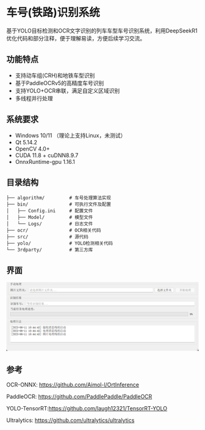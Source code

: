 # 车号(铁路)识别系统

基于YOLO目标检测和OCR文字识别的列车车型车号识别系统，利用DeepSeekR1 优化代码和部分注释，便于理解易读，方便后续学习交流。

## 功能特点

- 支持动车组(CRH)和地铁车型识别
- 基于PaddleOCRv5的高精度车号识别
- 支持YOLO+OCR串联，满足自定义区域识别
- 多线程并行处理

## 系统要求

- Windows 10/11 （理论上支持Linux，未测试）
- Qt 5.14.2
- OpenCV 4.0+
- CUDA 11.8 + cuDNN8.9.7
- OnnxRuntime-gpu 1.16.1

## 目录结构

```
├── algorithm/         # 车号处理算法实现
├── bin/               # 可执行文件及配置
│   ├── Config.ini     # 配置文件
│   ├── Model/         # 模型文件
│   └── Logs/          # 日志文件
├── ocr/               # OCR相关代码
├── src/               # 源代码
├── yolo/              # YOLO检测相关代码
└── 3rdparty/          # 第三方库
```

## 界面

![1](./assert/1.png)

## 参考

OCR-ONNX: https://github.com/Aimol-l/OrtInference

PaddleOCR: https://github.com/PaddlePaddle/PaddleOCR

YOLO-TensorRT:https://github.com/laugh12321/TensorRT-YOLO

Ultralytics: https://github.com/ultralytics/ultralytics



